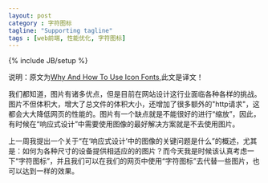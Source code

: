 ```yaml
---
layout: post
category : 字符图标
tagline: "Supporting tagline"
tags : [web前端, 性能优化, 字符图标]
---
```


{% include JB/setup %}

说明：原文为[Why And How To Use Icon Fonts](http://www.vanseodesign.com/web-design/icon-fonts/),此文是译文！

我们都知道，图片有诸多优点，但是目前在网站设计这行业面临各种各样的挑战。图片不但体积大，增大了总文件的体积大小，还增加了很多额外的"http请求"，这都会大大降低网页的性能的。图片有一个缺点就是不能很好的进行“缩放”，因此，有时候在“响应式设计”中需要使用图像的最好解决方案就是不去使用图片。

上一周我提出一个关于“在‘响应式设计’中的图像的关键问题是什么”的概述，尤其是：如何为各种尺寸的设备提供相适应的的图片？而今天我是时候该认真考虑一下“字符图标”，并且我们可以在我们的网页中使用“字符图标”去代替一些图片，也可以达到一样的效果。

<!--break-->



